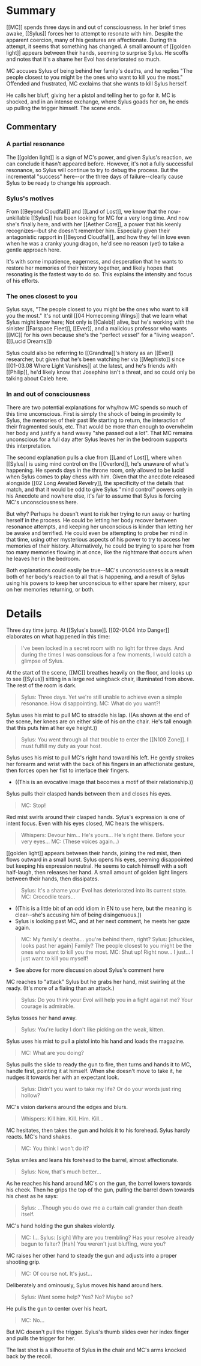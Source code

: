 # Summary
[[MC]] spends three days in and out of consciousness. In her brief times awake, [[Sylus]] forces her to attempt to resonate with him. Despite the apparent coercion, many of his gestures are affectionate. During this attempt, it seems that something has changed. A small amount of [[golden light]] appears between their hands, seeming to surprise Sylus. He scoffs and notes that it's a shame her Evol has deteriorated so much.

MC accuses Sylus of being behind her family's deaths, and he replies "The people closest to you might be the ones who want to kill you the most." Offended and frustrated, MC exclaims that she wants to kill Sylus herself.

He calls her bluff, giving her a pistol and telling her to go for it. MC is shocked, and in an intense exchange, where Sylus goads her on, he ends up pulling the trigger himself. The scene ends.

## Commentary

### A partial resonance
The [[golden light]] is a sign of MC's power, and given Sylus's reaction, we can conclude it hasn't appeared before. However, it's not a fully successful resonance, so Sylus will continue to try to debug the process. But the incremental "success" here--or the three days of failure--clearly cause Sylus to be ready to change his approach.

### Sylus's motives
From [[Beyond Cloudfall]] and [[Land of Lost]], we know that the now-unkillable [[Sylus]] has been looking for MC for a very long time. And now she's finally here, and with her [[Aether Core]], a power that his keenly recognizes--but she doesn't remember him. Especially given their antagonistic rapport in [[Beyond Cloudfall]], and how they fell in love even when he was a cranky young dragon, he'd see no reason (yet) to take a gentle approach here.

It's with some impatience, eagerness, and desperation that he wants to restore her memories of their history together, and likely hopes that resonating is the fastest way to do so. This explains the intensity and focus of his efforts.

### The ones closest to you
Sylus says, "The people closest to you might be the ones who want to kill you the most." It's not until [[04 Homecoming Wings]] that we learn what Sylus might know here; Not only is [[Caleb]] alive, but he's working with the sinister [[Farspace Fleet]], [[Ever]], and a malicious professor who wants [[MC]] for his own because she's the "perfect vessel" for a "living weapon". ([[Lucid Dreams]])

Sylus could also be referring to [[Grandma]]'s history as an [[Ever]] researcher, but given that he's been watching her via [[Mephisto]] since [[01-03.08 Where Light Vanishes]] at the latest, and he's friends with [[Philip]], he'd likely know that Josephine isn't a threat, and so could only be talking about Caleb here. 

### In and out of consciousness
There are two potential explanations for why/how MC spends so much of this time unconscious. First is simply the shock of being in proximity to Sylus, the memories of their past life starting to return, the interaction of their fragmented souls, etc. That would be more than enough to overwhelm her body and justify a hand wavey "she passed out a lot". That MC remains unconscious for a full day after Sylus leaves her in the bedroom supports this interpretation.

The second explanation pulls a clue from [[Land of Lost]], where when [[Sylus]] is using mind control on the [[Overlord]], he's unaware of what's happening. He spends days in the throne room, only allowed to be lucid when Sylus comes to play chess with him. Given that the anecdote released alongside [[02 Long Awaited Revelry]], the specificity of the details that match, and that it would be odd to give Sylus "mind control" powers only in his Anecdote and nowhere else, it's fair to assume that Sylus is forcing MC's unconsciousness here.

But why? Perhaps he doesn't want to risk her trying to run away or hurting herself in the process. He could be letting her body recover between resonance attempts, and keeping her unconscious is kinder than letting her be awake and terrified. He could even be attempting to probe her mind in that time, using other mysterious aspects of his power to try to access her memories of their history. Alternatively, he could be trying to spare her from too many memories flowing in at once, like the nightmare that occurs when he leaves her in the bedroom.

Both explanations could easily be true--MC's unconsciousness is a result both of her body's reaction to all that is happening, and a result of Sylus using his powers to keep her unconscious to either spare her misery, spur on her memories returning, or both.

# Details
Three day time jump. At [[Sylus's base]]. [[02-01.04 Into Danger]] elaborates on what happened in this time:
> I've been locked in a secret room with no light for three days. And during the times I was conscious for a few moments, I would catch a glimpse of Sylus.

At the start of the scene, [[MC]] breathes heavily on the floor, and looks up to see [[Sylus]] sitting in a large red wingback chair, illuminated from above. The rest of the room is dark. 
> Sylus: Three days. Yet we're still unable to achieve even a simple resonance. How disappointing.
> MC: What do you want?!

Sylus uses his mist to pull MC to straddle his lap. ((As shown at the end of the scene, her knees are on either side of his on the chair. He's tall enough that this puts him at her eye height.))

>Sylus: You went through all that trouble to enter the [[N109 Zone]]. I must fulfill my duty as your host.

Sylus uses his mist to pull MC's right hand toward his left. He gently strokes her forearm and wrist with the back of his fingers in an affectionate gesture, then forces open her fist to interlace their fingers.
* ((This is an evocative image that becomes a motif of their relationship.))

Sylus pulls their clasped hands between them and closes his eyes.

>MC: Stop!

Red mist swirls around their clasped hands. Sylus's expression is one of intent focus. Even with his eyes closed, MC hears the whispers.

> Whispers: Devour him... He's yours... He's right there. Before your very eyes...
> MC: (These voices again...)

[[golden light]] appears between their hands, joining the red mist, then flows outward in a small burst. Sylus opens his eyes, seeming disappointed but keeping his expression neutral. He seems to catch himself with a soft half-laugh, then releases her hand. A small amount of golden light lingers between their hands, then dissipates.

> Sylus: It's a shame your Evol has deteriorated into its current state.
> MC: Crocodile tears...
* ((This is a little bit of an odd idiom in EN to use here, but the meaning is clear--she's accusing him of being disingenuous.))
* Sylus is looking past MC, and at her next comment, he meets her gaze again.
>MC: My family's deaths... you're behind them, right?
>Sylus: [chuckles, looks past her again] Family? The people closest to you might be the ones who want to kill you the most.
>MC: Shut up! Right now... I just... I just want to kill you myself!
* See above for more discussion about Sylus's comment here

MC reaches to "attack" Sylus but he grabs her hand, mist swirling at the ready. (It's more of a flaiing than an attack.)

> Sylus: Do you think your Evol will help you in a fight against me? Your courage is admirable.

Sylus tosses her hand away.

> Sylus: You're lucky I don't like picking on the weak, kitten.

Sylus uses his mist to pull a pistol into his hand and loads the magazine.

> MC: What are you doing?

Sylus pulls the slide to ready the gun to fire, then turns and hands it to MC, handle first, pointing it at himself. When she doesn't move to take it, he nudges it towards her with an expectant look.

> Sylus: Didn't you want to take my life? Or do your words just ring hollow?

MC's vision darkens around the edges and blurs.
> Whispers: Kill him. Kill. Him. Kill...

MC hesitates, then takes the gun and holds it to his forehead. Sylus hardly reacts. MC's hand shakes.

>MC: You think I won't do it?

Sylus smiles and leans his forehead to the barrel, almost affectionate. 

> Sylus: Now, that's much better...

As he reaches his hand around MC's on the gun, the barrel lowers towards his cheek. Then he grips the top of the gun, pulling the barrel down towards his chest as he says:

> Sylus: ...Though you do owe me a curtain call grander than death itself.

MC's hand holding the gun shakes violently.
> MC: I...
> Sylus: [sigh] Why are you trembling? Has your resolve already begun to falter? [Hah] You weren't just bluffing, were you?

MC raises her other hand to steady the gun and adjusts into a proper shooting grip.

> MC: Of course not. It's just...

Deliberately and ominously, Sylus moves his hand around hers.

> Sylus: Want some help? Yes? No? Maybe so?

He pulls the gun to center over his heart.

> MC: No...

But MC doesn't pull the trigger. Sylus's thumb slides over her index finger and pulls the trigger for her.

The last shot is a silhouette of Sylus in the chair and MC's arms knocked back by the recoil.